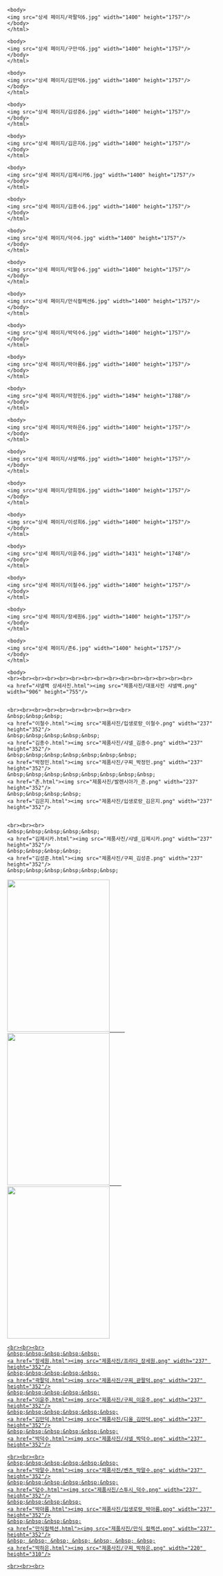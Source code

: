 
<!DOCTYPE html>
<html>
	<head>
		<title>상세페이지-구찌_괃팔덕</title>
		<meta charset="utf-8">
		<link rel="stylesheet" type="text/css" href="style.css">
		<style type="text/css">
			body
			{background-color:"gray";
			background-repeat:repeat-x;background-image:url('무제-1_대지 1.jpg');}
		</style>
	</head>

	<body>
	<img src="상세 페이지/곽팔덕6.jpg" width="1400" height="1757"/>
	</body>
	</html>
<!DOCTYPE html>
<html>
	<head>
		<title>상세페이지-입생로랑_구만석</title>
		<meta charset="utf-8">
		<link rel="stylesheet" type="text/css" href="style.css">
		<style type="text/css">
			body
			{background-color:"gray";
			background-repeat:repeat-x;background-image:url('무제-1_대지 1.jpg');}
		</style>
	</head>

	<body>
	<img src="상세 페이지/구만석6.jpg" width="1400" height="1757"/>
	</body>
	</html>
<!DOCTYPE html>
<html>
	<head>
		<title>상세페이지-디올_김만덕</title>
		<meta charset="utf-8">
		<link rel="stylesheet" type="text/css" href="style.css">
		<style type="text/css">
			body
			{background-color:"gray";
			background-repeat:repeat-x;background-image:url('무제-1_대지 1.jpg');}
		</style>
	</head>

	<body>
	<img src="상세 페이지/김만덕6.jpg" width="1400" height="1757"/>
	</body>
	</html>
<!DOCTYPE html>
<html>
	<head>
		<title>상세페이지-구찌_김성준</title>
		<meta charset="utf-8">
		<link rel="stylesheet" type="text/css" href="style.css">
		<style type="text/css">
			body
			{background-color:"gray";
			background-repeat:repeat-x;background-image:url('무제-1_대지 1.jpg');}
		</style>
	</head>

	<body>
	<img src="상세 페이지/김성준6.jpg" width="1400" height="1757"/>
	</body>
	</html>
<!DOCTYPE html>
<html>
	<head>
		<title>상세페이지-입생로랑_김은지</title>
		<meta charset="utf-8">
		<link rel="stylesheet" type="text/css" href="style.css">
		<style type="text/css">
			body
			{background-color:"gray";
			background-repeat:repeat-x;background-image:url('무제-1_대지 1.jpg');}
		</style>
	</head>

	<body>
	<img src="상세 페이지/김은지6.jpg" width="1400" height="1757"/>
	</body>
	</html>
<!DOCTYPE html>
<html>
	<head>
		<title>상세페이지-샤넬_김제시카</title>
		<meta charset="utf-8">
		<link rel="stylesheet" type="text/css" href="style.css">
		<style type="text/css">
			body
			{background-color:"gray";
			background-repeat:repeat-x;background-image:url('무제-1_대지 1.jpg');}
		</style>
	</head>

	<body>
	<img src="상세 페이지/김제시카6.jpg" width="1400" height="1757"/>
	</body>
	</html>
<!DOCTYPE html>
<html>
	<head>
		<title>상세페이지-샤넬_김종수</title>
		<meta charset="utf-8">
		<link rel="stylesheet" type="text/css" href="style.css">
		<style type="text/css">
			body
			{background-color:"gray";
			background-repeat:repeat-x;background-image:url('무제-1_대지 1.jpg');}
		</style>
	</head>

	<body>
	<img src="상세 페이지/김종수6.jpg" width="1400" height="1757"/>
	</body>
	</html>
<!DOCTYPE html>
<html>
	<head>
		<title>상세페이지-스투시_덕수</title>
		<meta charset="utf-8">
		<link rel="stylesheet" type="text/css" href="style.css">
		<style type="text/css">
			body
			{background-color:"gray";
			background-repeat:repeat-x;background-image:url('무제-1_대지 1.jpg');}
		</style>
	</head>

	<body>
	<img src="상세 페이지/덕수6.jpg" width="1400" height="1757"/>
	</body>
	</html>
<!DOCTYPE html>
<html>
	<head>
		<title>상세페이지-벤츠_막말수</title>
		<meta charset="utf-8">
		<link rel="stylesheet" type="text/css" href="style.css">
		<style type="text/css">
			body
			{background-color:"gray";
			background-repeat:repeat-x;background-image:url('무제-1_대지 1.jpg');}
		</style>
	</head>

	<body>
	<img src="상세 페이지/막말수6.jpg" width="1400" height="1757"/>
	</body>
	</html>
<!DOCTYPE html>
<html>
	<head>
		<title>상세페이지-만식 컬렉션</title>
		<meta charset="utf-8">
		<link rel="stylesheet" type="text/css" href="style.css">
		<style type="text/css">
			body
			{background-color:"gray";
			background-repeat:repeat-x;background-image:url('무제-1_대지 1.jpg');}
		</style>
	</head>

	<body>
	<img src="상세 페이지/만식컬렉션6.jpg" width="1400" height="1757"/>
	</body>
	</html>
<!DOCTYPE html>
<html>
	<head>
		<title>상세페이지-샤넬_박덕수</title>
		<meta charset="utf-8">
		<link rel="stylesheet" type="text/css" href="style.css">
		<style type="text/css">
			body
			{background-color:"gray";
			background-repeat:repeat-x;background-image:url('무제-1_대지 1.jpg');}
		</style>
	</head>

	<body>
	<img src="상세 페이지/박덕수6.jpg" width="1400" height="1757"/>
	</body>
	</html>
<!DOCTYPE html>
<html>
	<head>
		<title>상세페이지-입생로랑_박아름</title>
		<meta charset="utf-8">
		<link rel="stylesheet" type="text/css" href="style.css">
		<style type="text/css">
			body
			{background-color:"gray";
			background-repeat:repeat-x;background-image:url('무제-1_대지 1.jpg');}
		</style>
	</head>

	<body>
	<img src="상세 페이지/박아름6.jpg" width="1400" height="1757"/>
	</body>
	</html>
<!DOCTYPE html>
<html>
	<head>
		<title>상세페이지-구찌_박정민</title>
		<meta charset="utf-8">
		<link rel="stylesheet" type="text/css" href="style.css">
		<style type="text/css">
			body
			{background-color:"gray";}
		</style>
	</head>

	<body>
	<img src="상세 페이지/박정민6.jpg" width="1494" height="1788"/>
	</body>
	</html>
<!DOCTYPE html>
<html>
	<head>
		<title>상세페이지-구찌_박하은</title>
		<meta charset="utf-8">
		<link rel="stylesheet" type="text/css" href="style.css">
		<style type="text/css">
			body
			{background-color:"gray";
			background-repeat:repeat-x;background-image:url('무제-1_대지 1.jpg');}
		</style>
	</head>

	<body>
	<img src="상세 페이지/박하은6.jpg" width="1400" height="1757"/>
	</body>
	</html>
<!DOCTYPE html>
<html>
	<head>
		<title>상세페이지-샤넬백</title>
		<meta charset="utf-8">
		<link rel="stylesheet" type="text/css" href="style.css">
		<style type="text/css">
			body
			{background-color:"gray";
			background-repeat:repeat-x;background-image:url('무제-1_대지 1.jpg');}
		</style>
	</head>

	<body>
	<img src="상세 페이지/샤넬백6.jpg" width="1400" height="1757"/>
	</body>
	</html>
<!DOCTYPE html>
<html>
	<head>
		<title>상세페이지-고야드_양희정</title>
		<meta charset="utf-8">
		<link rel="stylesheet" type="text/css" href="style.css">
		<style type="text/css">
			body
			{background-color:"gray";
			background-repeat:repeat-x;background-image:url('무제-1_대지 1.jpg');}
		</style>
	</head>

	<body>
	<img src="상세 페이지/양희정6.jpg" width="1400" height="1757"/>
	</body>
	</html>
<!DOCTYPE html>
<html>
	<head>
		<title>상세페이지-벤츠_이성희</title>
		<meta charset="utf-8">
		<link rel="stylesheet" type="text/css" href="style.css">
		<style type="text/css">
			body
			{background-color:"gray";
			background-repeat:repeat-x;background-image:url('무제-1_대지 1.jpg');}
		</style>
	</head>

	<body>
	<img src="상세 페이지/이성희6.jpg" width="1400" height="1757"/>
	</body>
	</html>
<!DOCTYPE html>
<html>
	<head>
		<title>상세페이지-구찌_이윤주</title>
		<meta charset="utf-8">
		<link rel="stylesheet" type="text/css" href="style.css">
		<style type="text/css">
			body
			{background-color:"gray";
			background-repeat:repeat-x;background-image:url('무제-1_대지 1.jpg');}
		</style>
	</head>

	<body>
	<img src="상세 페이지/이윤주6.jpg" width="1431" height="1748"/>
	</body>
	</html>
<!DOCTYPE html>
<html>
	<head>
		<title>상세페이지-입생로랑_이철수</title>
		<meta charset="utf-8">
		<link rel="stylesheet" type="text/css" href="style.css">
		<style type="text/css">
			body
			{background-color:"gray";
			background-repeat:repeat-x;background-image:url('무제-1_대지 1.jpg');}
		</style>
	</head>

	<body>
	<img src="상세 페이지/이철수6.jpg" width="1400" height="1757"/>
	</body>
	</html>
<!DOCTYPE html>
<html>
	<head>
		<title>상세페이지-프라다_장세원</title>
		<meta charset="utf-8">
		<link rel="stylesheet" type="text/css" href="style.css">
		<style type="text/css">
			body
			{background-color:"gray";
			background-repeat:repeat-x;background-image:url('무제-1_대지 1.jpg');}
		</style>
	</head>

	<body>
	<img src="상세 페이지/장세원6.jpg" width="1400" height="1757"/>
	</body>
	</html>
<!DOCTYPE html>
<html>
	<head>
		<title>상세페이지-발렌시아가_존</title>
		<meta charset="utf-8">
		<link rel="stylesheet" type="text/css" href="style.css">
		<style type="text/css">
			body
			{background-color:"gray";
			background-repeat:repeat-x;background-image:url('무제-1_대지 1.jpg');}
		</style>
	</head>

	<body>
	<img src="상세 페이지/존6.jpg" width="1400" height="1757"/>
	</body>
	</html>
<!DOCTYPE html>
<html>
	<head>
		<title>T-xury</title>
		<meta charset="utf-8">
		<link rel="stylesheet" type="text/css" href="style.css">
		<style type="text/css">
			body
			{background-color:"gray";
			background-image:url('사이트 배경 진짜 최종_대지 12-01.jpg');
			background-repeat:repeat-x;}
		</style>
	</head>

	<body>
    <br><br><br><br><br><br><br><br><br><br><br><br><br><br><br>
    <a href="샤넬백 상세사진.html"><img src="제품사진/대표사진 샤넬백.png" width="906" height="755"/>
   

	<br><br><br><br><br><br><br><br><br><br>
	&nbsp;&nbsp;&nbsp;
	<a href="이철수.html"><img src="제품사진/입생로랑_이철수.png" width="237" height="352"/>
	&nbsp;&nbsp;&nbsp;&nbsp;&nbsp;
	<a href="김종수.html"><img src="제품사진/샤넬_김종수.png" width="237" height="352"/>
    &nbsp;&nbsp;&nbsp;&nbsp;&nbsp;&nbsp;&nbsp;
	<a href="박정민.html"><img src="제품사진/구찌_박정민.png" width="237" height="352"/>
    &nbsp;&nbsp;&nbsp;&nbsp;&nbsp;&nbsp;&nbsp;&nbsp;
	<a href="존.html"><img src="제품사진/발렌시아가_존.png" width="237" height="352"/>
    &nbsp;&nbsp;&nbsp;&nbsp;	
    <a href="김은지.html"><img src="제품사진/입생로랑_김은지.png" width="237" height="352"/>


    <br><br><br>
    &nbsp;&nbsp;&nbsp;&nbsp;&nbsp;
    <a href="김제시카.html"><img src="제품사진/샤넬_김제시카.png" width="237" height="352"/>
    &nbsp;&nbsp;&nbsp;&nbsp;
    <a href="김성준.html"><img src="제품사진/구찌_김성준.png" width="237" height="352"/>
    &nbsp;&nbsp;&nbsp;&nbsp;&nbsp;&nbsp;
   <a href="이성희.html"><img src="제품사진/벤츠_이성희.png" width="237" height="352"/>
    &nbsp;&nbsp;&nbsp;&nbsp;&nbsp;&nbsp;&nbsp;&nbsp;
    <a href="구만석.html"><img src="제품사진/입생로랑_구만석.png" width="237" height="352"/>
    &nbsp;&nbsp;&nbsp;&nbsp;&nbsp;&nbsp;
    <a href="양희정.html"><img src="제품사진/고야ㄷ_양희정.png" width="237" height="352"/>

    <br><br><br>
    &nbsp;&nbsp;&nbsp;&nbsp;&nbsp;
    <a href="장세원.html"><img src="제품사진/프라다_장세원.png" width="237" height="352"/>
    &nbsp;&nbsp;&nbsp;&nbsp;&nbsp;
    <a href="곽팔덕.html"><img src="제품사진/구찌_괃팔덕.png" width="237" height="352"/>
    &nbsp;&nbsp;&nbsp;&nbsp;&nbsp;
    <a href="이윤주.html"><img src="제품사진/구찌_이윤주.png" width="237" height="352"/>
    &nbsp;&nbsp;&nbsp;&nbsp;&nbsp;&nbsp;
    <a href="김만덕.html"><img src="제품사진/디올_김만덕.png" width="237" height="352"/>
    &nbsp;&nbsp;&nbsp;&nbsp;&nbsp;&nbsp;
    <a href="박덕수.html"><img src="제품사진/샤넬_박덕수.png" width="237" height="352"/>

    <br><br><br>
    &nbsp;&nbsp;&nbsp;&nbsp;&nbsp;&nbsp;
    <a href="막말수.html"><img src="제품사진/벤츠_막말수.png" width="237" height="352"/>
    &nbsp;&nbsp;&nbsp;&nbsp;&nbsp;&nbsp;
    <a href="덗수.html"><img src="제품사진/스투시_덕수.png" width="237" height="352"/>
    &nbsp;&nbsp;&nbsp;&nbsp;
    <a href="박아름.html"><img src="제품사진/입생로랑_박아름.png" width="237" height="352"/>
    &nbsp;&nbsp;&nbsp;&nbsp;
    <a href="만식컬렉션.html"><img src="제품사진/만식 컬렉션.png" width="237" height="352"/>
    &nbsp; &nbsp; &nbsp; &nbsp; &nbsp; &nbsp; &nbsp;
    <a href="박하은.html"><img src="제품사진/구찌_박하은.png" width="220" height="310"/>

    <br><br><br>

  
</body>
</html>
